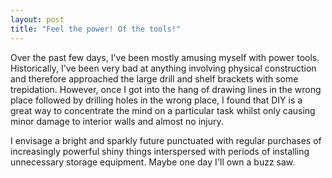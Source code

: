 ```yaml
---
layout: post
title: "Feel the power! Of the tools!"
---
```

Over the past few days, I've been mostly amusing myself with power tools.
Historically, I've been very bad at anything involving physical construction
and therefore approached the large drill and shelf brackets with some
trepidation. However, once I got into the hang of drawing lines in the wrong
place followed by drilling holes in the wrong place, I found that DIY is a
great way to concentrate the mind on a particular task whilst only causing
minor damage to interior walls and almost no injury.

I envisage a bright and sparkly future punctuated with regular purchases of
increasingly powerful shiny things interspersed with periods of installing
unnecessary storage equipment. Maybe one day I'll own a buzz saw.

